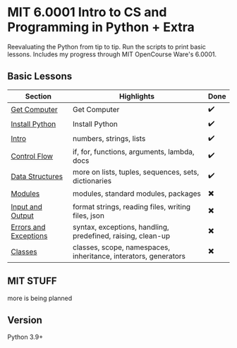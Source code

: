 # MIT 6.0001 Intro to CS and Programming in Python + Extra

Reevaluating the Python from tip to tip. Run the scripts to print basic lessons. Includes my progress through MIT OpenCourse Ware's 6.0001.

## Basic Lessons

| Section | Highlights | Done |
| ------- | ----- | ---- |
| [Get Computer](get_computer.txt) | Get Computer | :heavy_check_mark: |
| [Install Python](install_python.txt) | Install Python | :heavy_check_mark: |
| [Intro](/03) | numbers, strings, lists | :heavy_check_mark: |
| [Control Flow](/04) | if, for, functions, arguments, lambda, docs | :heavy_check_mark: |
| [Data Structures](/05) | more on lists, tuples, sequences, sets, dictionaries| :heavy_check_mark: |
| [Modules](/06) | modules, standard modules, packages | :heavy_multiplication_x: |
| [Input and Output](/07) | format strings, reading files, writing files, json | :heavy_multiplication_x: |
| [Errors and Exceptions](/08) | syntax, exceptions, handling, predefined, raising, clean-up | :heavy_multiplication_x: |
| [Classes](/09) | classes, scope, namespaces, inheritance, interators, generators | :heavy_multiplication_x: |

## MIT STUFF

more is being planned

## Version

Python 3.9+
